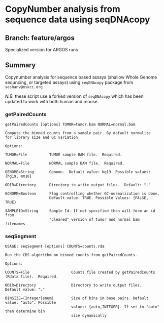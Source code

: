 # CopyNumber analysis from sequence data using seqDNAcopy

## Branch: feature/argos

Specialized version for ARGOS runs

## Summary

Copynumber analysis for sequence based assays (shallow Whole Genome sequncing, or targeted assays) using `seqDNAcopy` package from `seshanv@mskcc.org`

_N.B._ these script use a forked version of `seqDNAcopy` which has been updated to work with both human and mouse.

### getPairedCounts

```
getPairedCounts [options] TUMOR=tumor.bam NORMAL=normal.bam

Compute the binned counts from a sample pair. By default normalize
for library size and GC variation.

Options:

TUMOR=File          TUMOR sample BAM file.  Required.

NORMAL=File         NORMAL sample BAM file.  Required.

GENOME=String       Genome.  Default value: hg19. Possible values: {hg19, mm10}

ODIR=Directory      Directory to write output files.  Default: "."

GCNORM=Boolean      Flag controlling whether GC-normalization is done.
                    Default value: TRUE. Possible Values: {FALSE, TRUE}

SAMPLEID=String     Sample Id. If not specified then will form an id from
                    "cleaned" version of tumor and normal bam filenames
```


### seqSegment

```
USAGE: seqSegment [options] COUNTS=counts.rda

Run the CBS algorithm on binned counts from getPairedCounts.

Options:

COUNTS=File                   Counts file created by getPairedCounts (Rdata file).  Required.

ODIR=Directory                Directory to write output files.  Default value: "."

BINSIZE=(Integer|enum)        Size of bins in base pairs. Default value: "auto". Possible
                              values: {auto,INTEGER}. If set to "auto" then determine bin
                              size dynamically
```
